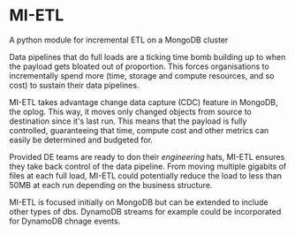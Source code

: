 # MI-ETL
A python module for incremental ETL on a MongoDB cluster

Data pipelines that do full loads are a ticking time bomb building up to when the payload gets bloated out of proportion. This forces organisations to incrementally spend more (time, storage and compute resources, and so cost) to sustain their data pipelines. 

MI-ETL takes advantage change data capture (CDC) feature in MongoDB, the oplog. This way, it moves only changed objects from source to destination since it's last run. This means that the payload is fully controlled, guaranteeing that time, compute cost and other metrics can easily be determined and budgeted for. 

Provided DE teams are ready to don their _engineering_ hats, MI-ETL ensures they take back control of the data pipeline. From moving multiple gigabits of files at each full load, MI-ETL could potentially reduce the load to less than 50MB at each run depending on the business structure.

MI-ETL is focused initially on MongoDB but can be extended to include other types of dbs. DynamoDB streams for example could be incorporated for DynamoDB chnage events.